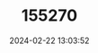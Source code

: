 ---
title: "155270"
category: "Entomacrodus stellifer"
draft: false
date: 2024-02-22 13:03:52
languages:
  Japanese: ["Hoshiginpo", "Hoshi-ginpo"]
  English: ["Stellar Rockskipper"]
---